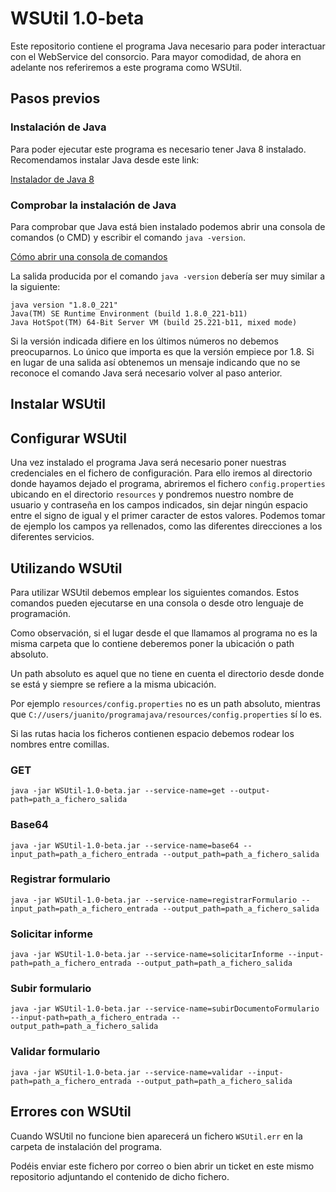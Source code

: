 # WSUtil 1.0-beta
Este repositorio contiene el programa Java necesario para poder interactuar con el WebService del consorcio. Para mayor comodidad, de ahora en adelante nos referiremos a este programa como WSUtil.

## Pasos previos
### Instalación de Java
Para poder ejecutar este programa es necesario tener Java 8 instalado. Recomendamos instalar Java desde este link:

[Instalador de Java 8](https://www.oracle.com/technetwork/java/javase/downloads/jre8-downloads-2133155.html)

### Comprobar la instalación de Java 
Para comprobar que Java está bien instalado podemos abrir una consola de comandos (o CMD) y escribir el comando `java -version`.

[Cómo abrir una consola de comandos](https://es.wikihow.com/abrir-la-l%C3%ADnea-de-comandos-en-Windows)

La salida producida por el comando `java -version` debería ser muy similar a la siguiente:

```
java version "1.8.0_221"
Java(TM) SE Runtime Environment (build 1.8.0_221-b11)
Java HotSpot(TM) 64-Bit Server VM (build 25.221-b11, mixed mode)
```

Si la versión indicada difiere en los últimos números no debemos preocuparnos. Lo único que importa es que la versión empiece por 1.8.
Si en lugar de una salida así obtenemos un mensaje indicando que no se reconoce el comando Java será necesario volver al paso anterior.

## Instalar WSUtil

## Configurar WSUtil
Una vez instalado el programa Java será necesario poner nuestras credenciales en el fichero de configuración. Para ello iremos al directorio donde hayamos dejado el programa, abriremos el fichero `config.properties` ubicando en el directorio `resources` y pondremos nuestro nombre de usuario y contraseña en los campos indicados, sin dejar ningún espacio entre el signo de igual y el primer caracter de estos valores. Podemos tomar de ejemplo los campos ya rellenados, como las diferentes direcciones a los diferentes servicios. 

## Utilizando WSUtil
Para utilizar WSUtil debemos emplear los siguientes comandos. Estos comandos pueden ejecutarse en una consola o desde otro lenguaje de programación.

Como observación, si el lugar desde el que llamamos al programa no es la misma carpeta que lo contiene deberemos poner la ubicación o path absoluto.

Un path absoluto es aquel que no tiene en cuenta el directorio desde donde se está y siempre se refiere a la misma ubicación.

Por ejemplo `resources/config.properties` no es un path absoluto, mientras que `C://users/juanito/programajava/resources/config.properties` sí lo es.

Si las rutas hacia los ficheros contienen espacio debemos rodear los nombres entre comillas.

### GET
```
java -jar WSUtil-1.0-beta.jar --service-name=get --output-path=path_a_fichero_salida
```

### Base64
```
java -jar WSUtil-1.0-beta.jar --service-name=base64 --input_path=path_a_fichero_entrada --output_path=path_a_fichero_salida
```

### Registrar formulario
```
java -jar WSUtil-1.0-beta.jar --service-name=registrarFormulario --input_path=path_a_fichero_entrada --output_path=path_a_fichero_salida
```

### Solicitar informe
```
java -jar WSUtil-1.0-beta.jar --service-name=solicitarInforme --input-path=path_a_fichero_entrada --output_path=path_a_fichero_salida
```

### Subir formulario
```
java -jar WSUtil-1.0-beta.jar --service-name=subirDocumentoFormulario --input-path=path_a_fichero_entrada --output_path=path_a_fichero_salida
```

### Validar formulario
```
java -jar WSUtil-1.0-beta.jar --service-name=validar --input-path=path_a_fichero_entrada --output_path=path_a_fichero_salida
```

## Errores con WSUtil
Cuando WSUtil no funcione bien aparecerá un fichero `WSUtil.err` en la carpeta de instalación del programa.

Podéis enviar este fichero por correo o bien abrir un ticket en este mismo repositorio adjuntando el contenido de dicho fichero.